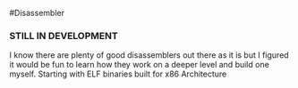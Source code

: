 #Disassembler
### STILL IN DEVELOPMENT

I know there are plenty of good disassemblers out there as it is but I figured it would be fun to learn how they work on a deeper level and build one myself. Starting with ELF binaries built for x86 Architecture
